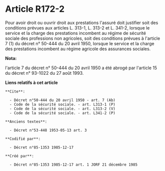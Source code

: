 # Article R172-2

Pour avoir droit ou ouvrir droit aux prestations l'assuré doit justifier soit des conditions prévues aux articles L. 313-1,
L. 313-2 et L. 341-2, lorsque le service et la charge des prestations incombent au régime de sécurité sociale des professions
non agricoles, soit des conditions prévues à l'article 7 (1) du décret n° 50-444 du 20 avril 1950, lorsque le service et la
charge des prestations incombent au régime agricole des assurances sociales.

**Nota:**

l'article 7 du décret n° 50-444 du 20 avril 1950 a été abrogé par l'article 15 du décret n° 93-1022 du 27 août 1993.

**Liens relatifs à cet article**

	**Cite**:

	  - Décret n°50-444 du 20 avril 1950 - art. 7 (Ab)
	  - Code de la sécurité sociale. - art. L313-1 (P)
	  - Code de la sécurité sociale. - art. L313-2 (V)
	  - Code de la sécurité sociale. - art. L341-2 (P)

	**Anciens textes**:

	  - Décret n°53-448 1953-05-13 art. 3

	**Codifié par**:

	  - Décret n°85-1353 1985-12-17

	**Créé par**:

	  - Décret n°85-1353 1985-12-17 art. 1 JORF 21 décembre 1985
